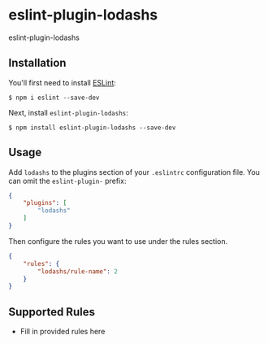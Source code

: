 # eslint-plugin-lodashs

eslint-plugin-lodashs

## Installation

You'll first need to install [ESLint](http://eslint.org):

```
$ npm i eslint --save-dev
```

Next, install `eslint-plugin-lodashs`:

```
$ npm install eslint-plugin-lodashs --save-dev
```


## Usage

Add `lodashs` to the plugins section of your `.eslintrc` configuration file. You can omit the `eslint-plugin-` prefix:

```json
{
    "plugins": [
        "lodashs"
    ]
}
```


Then configure the rules you want to use under the rules section.

```json
{
    "rules": {
        "lodashs/rule-name": 2
    }
}
```

## Supported Rules

* Fill in provided rules here





